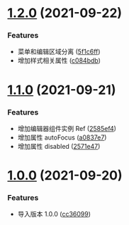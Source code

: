 # [1.2.0](https://github.com/twp0217/react-wangEditor/compare/v1.1.0...v1.2.0) (2021-09-22)

### Features

- 菜单和编辑区域分离 ([5f1c6ff](https://github.com/twp0217/react-wangEditor/commit/5f1c6ff6a49ef9fac2d760738374e1f7f6d42f21))
- 增加样式相关属性 ([c084bdb](https://github.com/twp0217/react-wangEditor/commit/c084bdb3ab5c7a4d5eae1412e67e5b2b74fbd630))

# [1.1.0](https://github.com/twp0217/react-wangEditor/compare/v1.0.0...v1.1.0) (2021-09-21)

### Features

- 增加编辑器组件实例 Ref ([2585ef4](https://github.com/twp0217/react-wangEditor/commit/2585ef43ea0a18b27295887b3ae77aeaa25353f6))
- 增加属性 autoFocus ([a0837e7](https://github.com/twp0217/react-wangEditor/commit/a0837e72d9c2194222870459a8466c6b9ebff2ff))
- 增加属性 disabled ([2571e47](https://github.com/twp0217/react-wangEditor/commit/2571e47f74b6b90e6f7041e9cd2a67a8c444a40a))

# [1.0.0](https://github.com/twp0217/react-wangEditor/compare/cc36099dd2d4c7225817214998b39d852b1ff8a1...v1.0.0) (2021-09-20)

### Features

- 导入版本 1.0.0 ([cc36099](https://github.com/twp0217/react-wangEditor/commit/cc36099dd2d4c7225817214998b39d852b1ff8a1))
